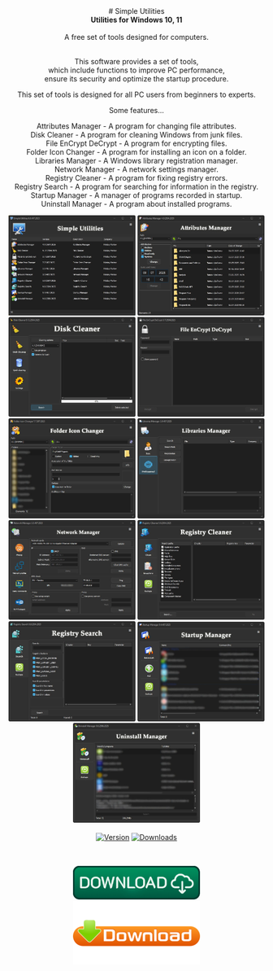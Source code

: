 <div align="center">
# Simple Utilities
</div>
<div align=center>
<b>Utilities for Windows 10, 11</b><br></br>
A free set of tools designed for computers.<br><br>

This software provides a set of tools,<br>
which include functions to improve PC performance,<br>
ensure its security and optimize the startup procedure.<br>

This set of tools is designed for all PC users from beginners to experts.<br>

Some features...<br>

Attributes Manager - A program for changing file attributes.<br>
Disk Cleaner - A program for cleaning Windows from junk files.<br>
File EnCrypt DeCrypt - A program for encrypting files.<br>
Folder Icon Changer - A program for installing an icon on a folder.<br>
Libraries Manager - A Windows library registration manager.<br>
Network Manager - A network settings manager.<br>
Registry Cleaner - A program for fixing registry errors.<br>
Registry Search - A program for searching for information in the registry.<br>
Startup Manager - A manager of programs recorded in startup.<br>
Uninstall Manager - A program about installed programs.<br>
</div>

<div align="center">
  <img src=https://raw.githubusercontent.com/markovuser/Simple-Utilities/main/assets/su1.jpg width="250">
  <img src=https://raw.githubusercontent.com/markovuser/Simple-Utilities/main/assets/su2.jpg width="250">
  <img src=https://raw.githubusercontent.com/markovuser/Simple-Utilities/main/assets/su3.jpg width="250">
  <img src=https://raw.githubusercontent.com/markovuser/Simple-Utilities/main/assets/su4.jpg width="250">
  <img src=https://raw.githubusercontent.com/markovuser/Simple-Utilities/main/assets/su5.jpg width="250">
  <img src=https://raw.githubusercontent.com/markovuser/Simple-Utilities/main/assets/su6.jpg width="250">
  <img src=https://raw.githubusercontent.com/markovuser/Simple-Utilities/main/assets/su7.jpg width="250">
  <img src=https://raw.githubusercontent.com/markovuser/Simple-Utilities/main/assets/su8.jpg width="250">
  <img src=https://raw.githubusercontent.com/markovuser/Simple-Utilities/main/assets/su9.jpg width="250">
  <img src=https://raw.githubusercontent.com/markovuser/Simple-Utilities/main/assets/su10.jpg width="250">
  <img src=https://raw.githubusercontent.com/markovuser/Simple-Utilities/main/assets/su11.jpg width="250">
  <br><br>
</div>

<div align="center">
<a href="https://github.com/markovuser/Simple-Utilities/releases/latest"><img src="https://img.shields.io/github/v/release/markovuser/Simple-Utilities?style=for-the-badge&labelColor=3d3d3d&color=179962" alt="Version"></a>
<a href="https://github.com/markovuser/Simple-Utilities/releases/latest/download/Simple-Utilities-setup.exe"><img src="https://img.shields.io/github/downloads/markovuser/Simple-Utilities/total?style=for-the-badge&logo=github&color=blue" alt="Downloads"></a>

</div>
<br><br>

<div align="center">
  
[<img src="https://raw.githubusercontent.com/markovuser/Simple-Utilities/main/assets/download.png" width="250" alt="Download" title="Installer">](https://github.com/markovuser/Simple-Utilities/releases/latest/download/Simple-Utilities-setup.exe)<br>
[<img src="https://raw.githubusercontent.com/markovuser/Simple-Utilities/main/assets/downloadport.png" width="250" alt="Download" title="Portable">](https://github.com/markovuser/Simple-Utilities/releases/latest/download/Simple.Utilities.zip)

</div>
